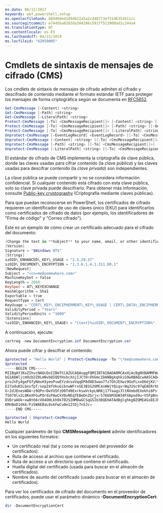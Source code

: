 ```yaml
---
ms.date: 06/12/2017
keywords: wmf,powershell,setup
ms.openlocfilehash: b8940ded189d822a5a2cd40773ef5146353611cc
ms.sourcegitcommit: e7445ba8203da304286c591ff513900ad1c244a4
ms.translationtype: HT
ms.contentlocale: es-ES
ms.lasthandoff: 04/23/2019
ms.locfileid: "62059005"
---
```

# <a name="cryptographic-message-syntax-cms-cmdlets"></a>Cmdlets de sintaxis de mensajes de cifrado (CMS)

Los cmdlets de sintaxis de mensajes de cifrado admiten el cifrado y descifrado de contenido mediante el formato estándar IETF para proteger los mensajes de forma criptográfica según se documenta en [RFC5652](https://tools.ietf.org/html/rfc5652).

```powershell
Get-CmsMessage [-Content] <string>
Get-CmsMessage [-Path] <string>
Get-CmsMessage [-LiteralPath] <string>
Protect-CmsMessage [-To] <CmsMessageRecipient[]> [-Content] <string> [[-OutFile] <string>]
Protect-CmsMessage [-To] <CmsMessageRecipient[]> [-Path] <string> [[-OutFile] <string>]
Protect-CmsMessage [-To] <CmsMessageRecipient[]> [-LiteralPath] <string> [[-OutFile] <string>]
Unprotect-CmsMessage [-EventLogRecord] <EventLogRecord> [[-To] <CmsMessageRecipient[]>] [-IncludeContext]
Unprotect-CmsMessage [-Content] <string> [[-To] <CmsMessageRecipient[]>] [-IncludeContext]
Unprotect-CmsMessage [-Path] <string> [[-To] <CmsMessageRecipient[]>] [-IncludeContext]
Unprotect-CmsMessage [-LiteralPath] <string> [[-To] <CmsMessageRecipient[]>] [-IncludeContext]
```

El estándar de cifrado de CMS implementa la criptografía de clave pública, donde las claves usadas para cifrar contenido (la *clave pública*) y las claves usadas para descifrar contenido (la *clave privada*) son independientes.

La clave pública se puede compartir y no se considera información confidencial. Si cualquier contenido está cifrado con esta clave pública, solo su clave privada puede descifrarlo. Para obtener más información, consulte [Public-key cryptography](https://en.wikipedia.org/wiki/Public-key_cryptography) (Criptografía mediante claves públicas).

Para que puedan reconocerse en PowerShell, los certificados de cifrado requieren un identificador de uso de claves único (EKU) para identificarlos como certificados de cifrado de datos (por ejemplo, los identificadores de "Firma de código" y "Correo cifrado").

Este es un ejemplo de cómo crear un certificado adecuado para el cifrado del documento:

```powershell
(Change the text in **Subject** to your name, email, or other identifier), and put in a file (i.e.: DocumentEncryption.inf):
[Version]
Signature = "$Windows NT$"
[Strings]
szOID\_ENHANCED\_KEY\_USAGE = "2.5.29.37"
szOID\_DOCUMENT\_ENCRYPTION = "1.3.6.1.4.1.311.80.1"
[NewRequest]
Subject = "<cn=me@somewhere.com>"
MachineKeySet = false
KeyLength = 2048
KeySpec = AT\_KEYEXCHANGE
HashAlgorithm = Sha1
Exportable = true
RequestType = Cert
KeyUsage = "CERT\_KEY\_ENCIPHERMENT\_KEY\_USAGE | CERT\_DATA\_ENCIPHERMENT\_KEY\_USAGE"
ValidityPeriod = "Years"
ValidityPeriodUnits = "1000"
[Extensions]
%szOID\_ENHANCED\_KEY\_USAGE% = "{text}%szOID\_DOCUMENT\_ENCRYPTION%"
```

A continuación, ejecute:
```powershell
certreq -new DocumentEncryption.inf DocumentEncryption.cer
```

Ahora puede cifrar y descifrar el contenido:

```powershell
$protected = "Hello World" | Protect-CmsMessage -To "\*me@somewhere.com\*[](mailto:*leeholm@microsoft.com*)"
$protected
-----BEGIN CMS-----
MIIBqAYJKoZIhvcNAQcDoIIBmTCCAZUCAQAxggFQMIIBTAIBADA0MCAxHjAcBgNVBAMMFWxlZWhv
bG1AbWljcm9zb2Z0LmNvbQIQQYHsbcXnjIJCtH+OhGmc1DANBgkqhkiG9w0BAQcwAASCAQAnkFHM
proJnFy4geFGfyNmxH3yeoPvwEYzdnsoVqqDPAd8D3wao77z7OhJEXwz9GeFLnxD6djKV/tF4PxR
E27aduKSLbnxfpf/sepZ4fUkuGibnwWFrxGE3B1G26MCenHWjYQiqv+Nq32Gc97qEAERrhLv6S4R
G+2dJEnesW8A+z9QPo+DwYU5FzD0Td0ExrkswVckpLNR6j17Yaags3ltNVmbdEXekhi6Psf2MLMP
TSO79lv2L0KeXFGuPOrdzPAwCkV0vNEqTEBeDnZGrjv/5766bM3GW34FXApod9u+VSFpBnqVOCBA
DVDraA6k+xwBt66cV84OHLkh0kT02SIHMDwGCSqGSIb3DQEHATAdBglghkgBZQMEASoEEJbJaiRl
KMnBoD1dkb/FzSWAEBaL8xkFwCu0e1ZtDj7nSJc=
-----END CMS-----

$protected | Unprotect-CmsMessage
Hello World
```

Cualquier parámetro de tipo **CMSMessageRecipient** admite identificadores en los siguientes formatos:
- Un certificado real (tal y como se recuperó del proveedor de certificados).
- Ruta de acceso al archivo que contiene el certificado.
- Ruta de acceso a un directorio que contiene el certificado.
- Huella digital del certificado (usada para buscar en el almacén de certificados).
- Nombre de asunto del certificado (usado para buscar en el almacén de certificados).

Para ver los certificados de cifrado del documento en el proveedor de certificados, puede usar el parámetro dinámico **-DocumentEncryptionCert**:

```powershell
dir -DocumentEncryptionCert
```
